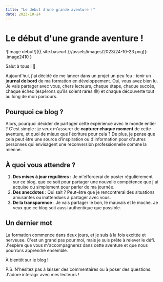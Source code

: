 ```yaml
---
title: "Le début d'une grande aventure !"
date: 2023-10-24
---
```


# Le début d'une grande aventure !

![Image debut!]({{ site.baseurl }}/assets/images/2023/24-10-23.png){: .image2410 }

Salut à tous ! 🚀

Aujourd'hui, j'ai décidé de me lancer dans un projet un peu fou : tenir un **journal de bord** de ma formation en développement. Oui, vous avez bien lu. Je vais partager avec vous, chers lecteurs, chaque étape, chaque succès, chaque échec (espérons qu'ils soient rares 😅) et chaque découverte tout au long de mon parcours.

## Pourquoi ce blog ?

Alors, pourquoi décider de partager cette expérience avec le monde entier ? C'est simple : je veux m'assurer de **capturer chaque moment** de cette aventure, et quoi de mieux que l'écriture pour cela ? De plus, je pense que cela peut être une source d'inspiration ou d'information pour d'autres personnes qui envisagent une reconversion professionnelle comme la mienne.

## À quoi vous attendre ?

1. **Des mises à jour régulières** : Je m'efforcerai de poster régulièrement sur ce blog, que ce soit pour partager une nouvelle compétence que j'ai acquise ou simplement pour parler de ma journée.
2. **Des anecdotes** : Qui sait ? Peut-être que je rencontrerai des situations amusantes ou inattendues à partager avec vous.
3. **De la transparence** : Je vais partager le bon, le mauvais et le moche. Je veux que ce blog soit aussi authentique que possible.

## Un dernier mot

La formation commence dans deux jours, et je suis à la fois excitée et nerveuse. C'est un grand pas pour moi, mais je suis prête à relever le défi. J'espère que vous m'accompagnerez dans cette aventure et que nous pourrons apprendre ensemble.

À bientôt sur le blog !

P.S. N'hésitez pas à laisser des commentaires ou à poser des questions. J'adore interagir avec mes lecteurs !
